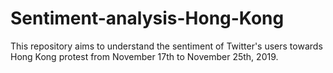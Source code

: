# Sentiment-analysis-Hong-Kong
This repository aims to understand the sentiment of Twitter's users towards Hong Kong protest from November 17th to November 25th, 2019. 
